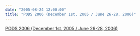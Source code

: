```yaml
---
date: "2005-08-24 12:00:00"
title: "PODS 2006 (December 1st, 2005 / June 26-28, 2006)"
---
```


[PODS 2006 (December 1st, 2005 / June 26-28, 2006)](/lemire/blog/2005/08-24-pods-2006-december-1st-2005-june-26-28-2006)

